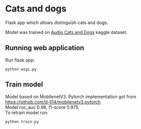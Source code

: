 # Cats and dogs

Flask app which allows distinguish cats and dogs.

Model was trained on [Audio Cats and Dogs](https://www.kaggle.com/mmoreaux/audio-cats-and-dogs) kaggle dataset.

## Running web application
Run flask app:
```
python wsgi.py
```

## Train model
Model based on MobilenetV3. Pytorch implementation got from https://github.com/d-li14/mobilenetv3.pytorch  
Model roc_auc 0.98, f1-score 0.975.  
To retrain model run: 
```
python train.py
```